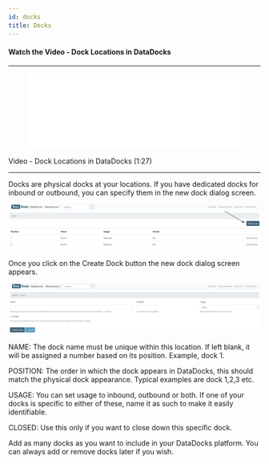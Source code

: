 ```yaml
---
id: docks
title: Docks
---
```


#### Watch the Video - Dock Locations in DataDocks
***
<figure class="video-container">
  <iframe src="//www.youtube.com/embed/TLGpSxGIqmk" frameborder="0" allowfullscreen width="100%"></iframe>
</figure>


Video - Dock Locations in DataDocks (1:27)
***



Docks are physical docks at your locations. If you have dedicated docks for inbound or outbound, you can specify them in the new dock dialog screen. 

![New Dock](/img/docs/advanced/docks/new.jpg)

Once you click on the Create Dock button the new dock dialog screen appears. 

![New Dock Screen](/img/docs/advanced/docks/dialog.jpg)

NAME: The dock name must be unique within this location. If left blank, it will be assigned a number based on its position. Example, dock 1. 

POSITION: The order in which the dock appears in DataDocks, this should match the physical dock appearance. Typical examples are dock 1,2,3 etc.

USAGE: You can set usage to inbound, outbound or both. If one of your docks is specific to either of these, name it as such to make it easily identifiable. 

CLOSED: Use this only if you want to close down this specific dock. 

Add as many docks as you want to include in your DataDocks platform. You can always add or remove docks later if you wish. 
